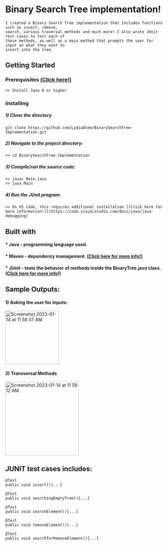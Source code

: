 # Binary Search Tree implementation!
    I created a Binary Search Tree implementation that includes functions such as insert, remove, 
    search, various traversal methods and much more! I also wrote JUnit test cases to test each of 
    these methods, as well as a main method that prompts the user for input on what they want to 
    insert into the tree.
 

## Getting Started
                
### Prerequisites [(Click here!)](https://code.visualstudio.com/docs/java/java-tutorial)
    >> Install Java 8 or higher
        
### Installing
##### 1) Clone the directory
    git clone https://github.com/LydiaAlem/BinarySearchTree-Implementation.git
           
         
##### 2) Navigate to the project directory:
    >> cd BinarySearchTree-Implementation
        
##### 3) Compile/run the source code:
    >> javac Main.java
    >> java Main
                
##### 4) Run the JUnit program
    >> On VS Code, this requires additional installation [(Click here for more information!)](https://code.visualstudio.com/docs/java/java-debugging)
        
        
## Built with

#### * Java - programming language used. 
#### * Maven - dependency management. [(Click here for more info!)](https://spring.io/guides/gs/maven/)
#### * JUnit - tests the behavior of methods inside the BinaryTree.java class. [(Click here for more info!)](https://code.visualstudio.com/docs/java/java-testing)


        

## Sample Outputs:

  

#### 1) Asking the user for inputs:
    
<img width="168" alt="Screenshot 2023-01-14 at 11 58 07 AM" src="https://user-images.githubusercontent.com/107647071/212488769-99d07989-e9ab-4063-9dce-5d0af4a483ea.png">

#### 2) Transversal Methods
    
<img width="231" alt="Screenshot 2023-01-14 at 11 58 12 AM" src="https://user-images.githubusercontent.com/107647071/212488813-740f1d96-992e-4fc7-8227-50e619d69fed.png">

    
 
## JUNIT test cases includes: 
    
    @Test
    public void insert(){...}
        
    @Test
    public void searchingEmptyTree(){...}
        
    @Test
    public void searchElement(){...}
        
    @Test
    public void removeElement(){...}
        
    @Test 
    public void searchforRemoveElement(){...}
